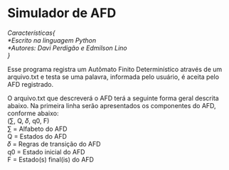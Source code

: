 # Simulador de AFD

<i>Características{<br/>
                 *Escrito na linguagem Python<br/>
                 *Autores: Davi Perdigão e Edmilson Lino<br/>
                }<br/>
</i>

Esse programa registra um Autômato Finito Determinístico através de um arquivo.txt e testa se uma palavra, informada pelo usuário, é aceita pelo AFD registrado.

O arquivo.txt que descreverá o AFD terá a seguinte forma geral descrita abaixo. Na primeira linha serão apresentados os componentes do AFD, conforme abaixo:<br/>
(∑︀, Q, 𝛿, q0, F)<br/>
∑︀ = Alfabeto do AFD<br/>
Q = Estados do AFD<br/>
𝛿 = Regras de transição do AFD<br/>
q0 = Estado inicial do AFD<br/>
F = Estado(s) final(is) do AFD<br/>
<br/>
